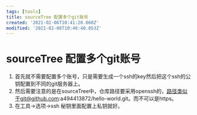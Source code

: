 ```yaml
---
tags: [tools]
title: sourceTree 配置多个git账号
created: '2021-02-06T10:41:20.060Z'
modified: '2021-02-06T10:46:40.853Z'
---
```


# sourceTree 配置多个git账号
1. 首先就不需要配置多个账号，只是需要生成一个ssh的key然后把这个ssh的公钥配置到不同的git服务器上。
2. 然后需要注意的是在sourceTree中，仓库路径要采用openssh的，路径类似于git@github.com:a494413872/hello-world.git。而不可以是https。
3. 在工具->选项->ssh 秘钥里面配置上私钥就好。

